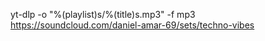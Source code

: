yt-dlp -o "%(playlist)s/%(title)s.mp3" -f mp3 https://soundcloud.com/daniel-amar-69/sets/techno-vibes


